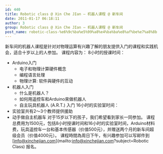 ```yaml
---
id: 440
title: Robotic class @ Xin Che JIan – 机器人课程 @ 新车间
date: 2011-01-17 06:18:11
author: 3
group: Robotic class @ Xin Che JIan – 机器人课程 @ 新车间
post_name: robotic-class-%e6%9c%ba%e5%99%a8%e4%ba%ba%e8%af%be%e7%a8%8b
---
```


新车间的机器人课程是针对对物理运算有兴趣了解的朋友提供入门的课程和实践机会，适合十岁以上的人参加。 课程内容为： 8小时的授课时间：
* Arduino入门  
   * 电子和物理计算硬件概念  
   * 编程语言处理  
   * 物理计算: 软件與硬件的互动
* 机器人入门  
   * 什么是机器人？  
   * 如何用遥控车和Arduino來做机器人  
   * 自主玩具机器人 (A.R.T.) 入门
16小时的实验室时间：
* 实验室共有2〜3个教师提供援助
* 动手做自主机器车
对于15岁以下的孩子，我们希望看到家长一同参加。 课程总费用为1500元，包括8小时授课时间和16小时的实验室时间，Arduino材料费，玩具遥控车一台和基本传感器（价值500元），并赠送两个月的新车间超级会员（价值4000元）。 课程時間為周日下午，有兴趣参加可以写邮件到 [info@xinchejian.com](mailto:info@xinchejian.com?subject=Robotic Class) 报名。